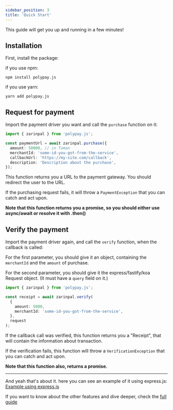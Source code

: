 ```yaml
---
sidebar_position: 3
title: 'Quick Start'
---
```


This guide will get you up and running in a few minutes!

## Installation

First, install the package:

if you use npm:

```
npm install polypay.js
```

if you use yarn:

```
yarn add polypay.js
```

## Request for payment

Import the payment driver you want and call the `purchase` function on it:

```ts
import { zarinpal } from 'polypay.js';

const paymentUrl = await zarinpal.purchase({
  amount: 50000, // in Toman
  merchantId: 'some-id-you-got-from-the-service',
  callbackUrl: 'https://my-site.com/callback',
  description: 'Description about the purchase',
});
```

This function returns you a URL to the payment gateway. You should redirect the user to the URL.

If the purchasing request fails, it will throw a `PaymentException` that you can catch and act upon.

**Note that this function returns you a promise, so you should either use async/await or resolve it with .then()**

## Verify the payment

Import the payment driver again, and call the `verify` function, when the callback is called:

For the first parameter, you should give it an object, containing the `merchantId` and the `amount` of purchase.

For the second parameter, you should give it the express/fastify/koa Request object. (It must have a `query` field on it.)

```ts
import { zarinpal } from 'polypay.js';

const receipt = await zarinpal.verify(
  {
    amount: 5000,
    merchantId: 'some-id-you-got-from-the-service',
  },
  request
);
```

If the callback call was verified, this function returns you a "Receipt", that will contain the information about transaction.

If the verification fails, this function will throw a `VerificationException` that you can catch and act upon.

**Note that this function also, returns a promise.**

---

And yeah that's about it. here you can see an example of it using express.js:
[Example using express.js](https://github.com/alitnk/polypay.js/blob/main/examples/express-example/index.js)

If you want to know about the other features and dive deeper, check the [full guide](/docs/guide/installation)

